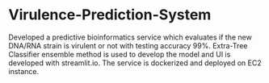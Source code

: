 # Virulence-Prediction-System
Developed a predictive bioinformatics service which evaluates if the new DNA/RNA strain is virulent or not with testing accuracy 99%. Extra-Tree Classifier ensemble method is used to develop the model and UI is developed with streamlit.io. The service is dockerized and deployed on EC2 instance.
